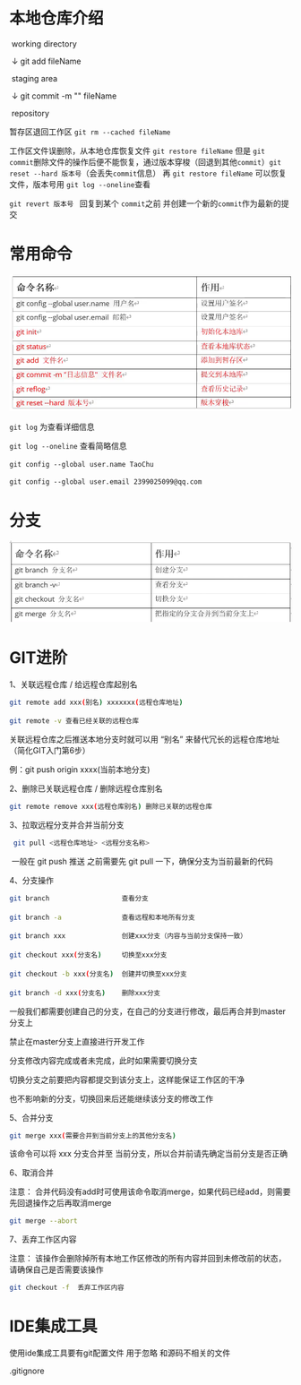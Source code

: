 # 本地仓库介绍

​																														working directory

​																																	$\downarrow$ git add fileName

​																															staging area

​																																	$\downarrow$ git commit -m "" fileName

​																															repository

暂存区退回工作区 `git rm --cached fileName`

工作区文件误删除，从本地仓库恢复文件 `git restore fileName` 但是 `git commit`删除文件的操作后便不能恢复，通过版本穿梭（回退到其他`commit`）`git reset --hard 版本号`（会丢失`commit`信息） 再 `git restore fileName` 可以恢复文件，版本号用 `git log --oneline`查看

`git revert 版本号 ` 回复到某个 `commit`之前 并创建一个新的`commit`作为最新的提交 

# 常用命令

![](./images/001.png)

`git log` 为查看详细信息

`git log --oneline` 查看简略信息

`git config --global user.name TaoChu`

`git config --global user.email 2399025099@qq.com`

# 分支

![](./images/002.png)

# GIT进阶

1、关联远程仓库 / 给远程仓库起别名

```bash
git remote add xxx(别名) xxxxxxx(远程仓库地址)

git remote -v 查看已经关联的远程仓库
```
 关联远程仓库之后推送本地分支时就可以用 “别名” 来替代冗长的远程仓库地址（简化GIT入门第6步）

例：git push origin xxxx(当前本地分支) 

2、删除已关联远程仓库 / 删除远程仓库别名
```bash
git remote remove xxx(远程仓库别名) 删除已关联的远程仓库
```
3、拉取远程分支并合并当前分支
```bash
 git pull <远程仓库地址> <远程分支名称>
```
​    一般在 git push 推送 之前需要先 git pull 一下，确保分支为当前最新的代码

4、分支操作

```bash
git branch                  查看分支

git branch -a               查看远程和本地所有分支

git branch xxx              创建xxx分支（内容与当前分支保持一致）

git checkout xxx(分支名)     切换至xxx分支

git checkout -b xxx(分支名)  创建并切换至xxx分支

git branch -d xxx(分支名)    删除xxx分支
```
一般我们都需要创建自己的分支，在自己的分支进行修改，最后再合并到master分支上

禁止在master分支上直接进行开发工作
    
分支修改内容完成或者未完成，此时如果需要切换分支
    
切换分支之前要把内容都提交到该分支上，这样能保证工作区的干净
    
也不影响新的分支，切换回来后还能继续该分支的修改工作

5、合并分支
```bash
git merge xxx(需要合并到当前分支上的其他分支名)
```
该命令可以将 xxx  分支合并至 当前分支，所以合并前请先确定当前分支是否正确

6、取消合并

注意： 合并代码没有add时可使用该命令取消merge，如果代码已经add，则需要先回退操作之后再取消merge
```bash
git merge --abort
```
7、丢弃工作区内容

注意： 该操作会删除掉所有本地工作区修改的所有内容并回到未修改前的状态，请确保自己是否需要该操作
```bash
git checkout -f  丢弃工作区内容
```

# IDE集成工具

使用ide集成工具要有git配置文件 用于忽略 和源码不相关的文件

.gitignore